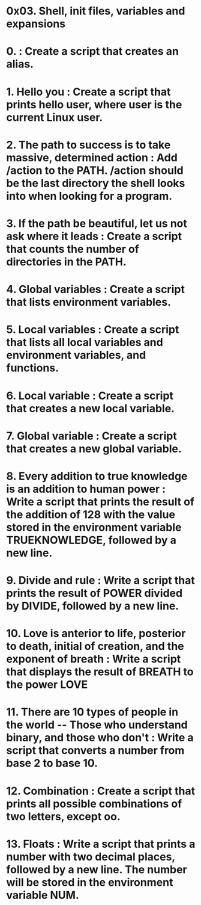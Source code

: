 # 0x03. Shell, init files, variables and expansions

# 0. <o> : Create a script that creates an alias.
# 1. Hello you : Create a script that prints hello user, where user is the current Linux user.
# 2. The path to success is to take massive, determined action : Add /action to the PATH. /action should be the last directory the shell looks into when looking for a program.
# 3. If the path be beautiful, let us not ask where it leads : Create a script that counts the number of directories in the PATH.
# 4. Global variables : Create a script that lists environment variables.
# 5. Local variables : Create a script that lists all local variables and environment variables, and functions.
# 6. Local variable : Create a script that creates a new local variable.
# 7. Global variable : Create a script that creates a new global variable.
# 8. Every addition to true knowledge is an addition to human power : Write a script that prints the result of the addition of 128 with the value stored in the environment variable TRUEKNOWLEDGE, followed by a new line.
# 9. Divide and rule : Write a script that prints the result of POWER divided by DIVIDE, followed by a new line.
# 10. Love is anterior to life, posterior to death, initial of creation, and the exponent of breath : Write a script that displays the result of BREATH to the power LOVE
# 11. There are 10 types of people in the world -- Those who understand binary, and those who don't : Write a script that converts a number from base 2 to base 10.
# 12. Combination : Create a script that prints all possible combinations of two letters, except oo.
# 13. Floats : Write a script that prints a number with two decimal places, followed by a new line. The number will be stored in the environment variable NUM.
